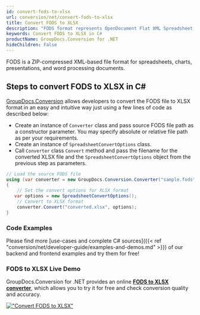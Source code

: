 ```yaml
---
id: convert-fods-to-xlsx
url: conversion/net/convert-fods-to-xlsx
title: Convert FODS to XLSX
description: "FODS format represents OpenDocument Flat XML Spreadsheet with .fods extension. Learn how to convert FODS to XLSX file programmatically in C# language using GroupDocs.Conversion for .NET library."
keywords: Convert FODS to XLSX in C#
productName: GroupDocs.Conversion for .NET
hideChildren: False
---
```


FODS is a ZIP-compressed XML-based file format for spreadsheets, charts, presentations, and word processing documents.

## Steps to convert FODS to XLSX in C#

[GroupDocs.Conversion](https://products.groupdocs.com/conversion/net) allows developers to convert the FODS file to XLSX format in an easy and intuitive way just using a few lines of code as described below:

* Create an instance of `Converter` class and pass source FODS file path as a constructor parameter. You may specify absolute or relative file path as per your requirements. 
* Create an instance of `SpreadsheetConvertOptions` class.
* Call `Converter` class `Convert` method and pass the filename for the converted XLSX file and the `SpreadsheetConvertOptions` object from the previous step as parameters.

```csharp
// Load the source FODS file
using (var converter = new GroupDocs.Conversion.Converter("sample.fods"))
{
    // Set the convert options for XLSX format
   var options = new SpreadsheetConvertOptions();
    // Convert to XLSX format
    converter.Convert("converted.xlsx", options);
}
```

### Code Examples

Please find more [use-cases and complete C# sources]({{< ref "conversion/net/developer-guide/examples-and-demos.md" >}}) of our backend and frontend examples and try them for free!

### FODS to XLSX Live Demo

GroupDocs.Conversion for .NET provides an online [**FODS to XLSX converter**](https://products.groupdocs.app/conversion/fods-to-xlsx), which allows you to try it for free and check conversion quality and accuracy.

[!["Convert FODS to XLSX"](conversion/net/images/convert-to-xlsx/convert-fods-to-xlsx.png)](https://products.groupdocs.app/conversion/fods-to-xlsx)